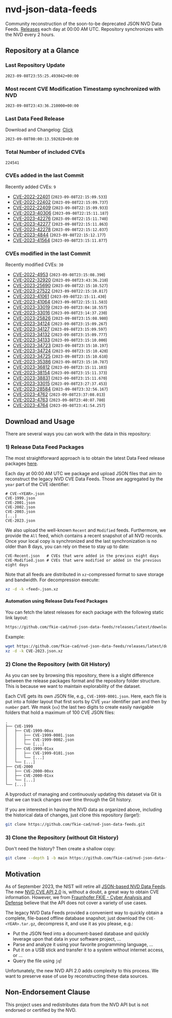 # nvd-json-data-feeds

Community reconstruction of the soon-to-be deprecated JSON NVD Data Feeds. 
[Releases](https://github.com/fkie-cad/nvd-json-data-feeds/releases/latest) each day at 00:00 AM UTC.
Repository synchronizes with the NVD every 2 hours.

## Repository at a Glance

### Last Repository Update

```plain
2023-09-08T23:55:25.493042+00:00
```

### Most recent CVE Modification Timestamp synchronized with NVD

```plain
2023-09-08T23:43:36.210000+00:00
```

### Last Data Feed Release

Download and Changelog: [Click](https://github.com/fkie-cad/nvd-json-data-feeds/releases/latest)

```plain
2023-09-08T00:00:13.592028+00:00
```

### Total Number of included CVEs

```plain
224541
```

### CVEs added in the last Commit

Recently added CVEs: `9`

* [CVE-2022-22401](CVE-2022/CVE-2022-224xx/CVE-2022-22401.json) (`2023-09-08T22:15:09.533`)
* [CVE-2022-22402](CVE-2022/CVE-2022-224xx/CVE-2022-22402.json) (`2023-09-08T22:15:09.737`)
* [CVE-2022-22409](CVE-2022/CVE-2022-224xx/CVE-2022-22409.json) (`2023-09-08T22:15:09.933`)
* [CVE-2023-40306](CVE-2023/CVE-2023-403xx/CVE-2023-40306.json) (`2023-09-08T22:15:11.187`)
* [CVE-2023-42276](CVE-2023/CVE-2023-422xx/CVE-2023-42276.json) (`2023-09-08T22:15:11.740`)
* [CVE-2023-42277](CVE-2023/CVE-2023-422xx/CVE-2023-42277.json) (`2023-09-08T22:15:11.863`)
* [CVE-2023-42278](CVE-2023/CVE-2023-422xx/CVE-2023-42278.json) (`2023-09-08T22:15:12.037`)
* [CVE-2023-4844](CVE-2023/CVE-2023-48xx/CVE-2023-4844.json) (`2023-09-08T22:15:12.177`)
* [CVE-2023-41564](CVE-2023/CVE-2023-415xx/CVE-2023-41564.json) (`2023-09-08T23:15:11.877`)


### CVEs modified in the last Commit

Recently modified CVEs: `30`

* [CVE-2022-4953](CVE-2022/CVE-2022-49xx/CVE-2022-4953.json) (`2023-09-08T23:15:08.390`)
* [CVE-2022-32920](CVE-2022/CVE-2022-329xx/CVE-2022-32920.json) (`2023-09-08T23:43:36.210`)
* [CVE-2023-25690](CVE-2023/CVE-2023-256xx/CVE-2023-25690.json) (`2023-09-08T22:15:10.527`)
* [CVE-2023-27522](CVE-2023/CVE-2023-275xx/CVE-2023-27522.json) (`2023-09-08T22:15:10.817`)
* [CVE-2023-41061](CVE-2023/CVE-2023-410xx/CVE-2023-41061.json) (`2023-09-08T22:15:11.430`)
* [CVE-2023-41064](CVE-2023/CVE-2023-410xx/CVE-2023-41064.json) (`2023-09-08T22:15:11.583`)
* [CVE-2023-33019](CVE-2023/CVE-2023-330xx/CVE-2023-33019.json) (`2023-09-08T23:04:18.557`)
* [CVE-2023-33016](CVE-2023/CVE-2023-330xx/CVE-2023-33016.json) (`2023-09-08T23:14:37.230`)
* [CVE-2023-25826](CVE-2023/CVE-2023-258xx/CVE-2023-25826.json) (`2023-09-08T23:15:08.980`)
* [CVE-2023-34124](CVE-2023/CVE-2023-341xx/CVE-2023-34124.json) (`2023-09-08T23:15:09.267`)
* [CVE-2023-34127](CVE-2023/CVE-2023-341xx/CVE-2023-34127.json) (`2023-09-08T23:15:09.597`)
* [CVE-2023-34132](CVE-2023/CVE-2023-341xx/CVE-2023-34132.json) (`2023-09-08T23:15:09.777`)
* [CVE-2023-34133](CVE-2023/CVE-2023-341xx/CVE-2023-34133.json) (`2023-09-08T23:15:10.000`)
* [CVE-2023-34723](CVE-2023/CVE-2023-347xx/CVE-2023-34723.json) (`2023-09-08T23:15:10.197`)
* [CVE-2023-34724](CVE-2023/CVE-2023-347xx/CVE-2023-34724.json) (`2023-09-08T23:15:10.420`)
* [CVE-2023-34725](CVE-2023/CVE-2023-347xx/CVE-2023-34725.json) (`2023-09-08T23:15:10.610`)
* [CVE-2023-35386](CVE-2023/CVE-2023-353xx/CVE-2023-35386.json) (`2023-09-08T23:15:10.787`)
* [CVE-2023-36812](CVE-2023/CVE-2023-368xx/CVE-2023-36812.json) (`2023-09-08T23:15:11.103`)
* [CVE-2023-38154](CVE-2023/CVE-2023-381xx/CVE-2023-38154.json) (`2023-09-08T23:15:11.373`)
* [CVE-2023-38831](CVE-2023/CVE-2023-388xx/CVE-2023-38831.json) (`2023-09-08T23:15:11.670`)
* [CVE-2023-33015](CVE-2023/CVE-2023-330xx/CVE-2023-33015.json) (`2023-09-08T23:27:37.453`)
* [CVE-2023-28584](CVE-2023/CVE-2023-285xx/CVE-2023-28584.json) (`2023-09-08T23:32:56.167`)
* [CVE-2023-4762](CVE-2023/CVE-2023-47xx/CVE-2023-4762.json) (`2023-09-08T23:37:08.013`)
* [CVE-2023-4763](CVE-2023/CVE-2023-47xx/CVE-2023-4763.json) (`2023-09-08T23:40:07.780`)
* [CVE-2023-4764](CVE-2023/CVE-2023-47xx/CVE-2023-4764.json) (`2023-09-08T23:41:54.257`)


## Download and Usage

There are several ways you can work with the data in this repository:

### 1) Release Data Feed Packages

The most straightforward approach is to obtain the latest Data Feed release packages [here](https://github.com/fkie-cad/nvd-json-data-feeds/releases/latest).

Each day at 00:00 AM UTC we package and upload JSON files that aim to reconstruct the legacy NVD CVE Data Feeds.
Those are aggregated by the `year` part of the CVE identifier:

```
# CVE-<YEAR>.json
CVE-1999.json
CVE-2001.json
CVE-2002.json
CVE-2003.json
[...]
CVE-2023.json
```

We also upload the well-known `Recent` and `Modified` feeds.
Furthermore, we provide the `All` feed, which contains a recent snapshot of all NVD records.
Once your local copy is synchronized and the last synchronization is no older than 8 days, you can rely on these to stay up to date:

```plain
CVE-Recent.json   # CVEs that were added in the previous eight days
CVE-Modified.json # CVEs that were modified or added in the previous eight days
```

Note that all feeds are distributed in `xz`-compressed format to save storage and bandwidth.
For decompression execute:

```sh
xz -d -k <feed>.json.xz
```


#### Automation using Release Data Feed Packages

You can fetch the latest releases for each package with the following static link layout:

```sh
https://github.com/fkie-cad/nvd-json-data-feeds/releases/latest/download/CVE-<YEAR>.json.xz
```

Example:

```sh
wget https://github.com/fkie-cad/nvd-json-data-feeds/releases/latest/download/CVE-2023.json.xz
xz -d -k CVE-2023.json.xz
```

### 2) Clone the Repository (with Git History)

As you can see by browsing this repository, there is a slight difference between the release packages format and the repository folder structure.
This is because we want to maintain explorability of the dataset.

Each CVE gets its own JSON file, e.g., `CVE-1999-0001.json`.
Here, each file is put into a folder layout that first sorts by CVE `year` identifier part and then by `number` part.
We mask (`xx`) the last two digits to create easily navigable folders that hold a maximum of 100 CVE JSON files:

```plain
.
├── CVE-1999
│   ├── CVE-1999-00xx
│   │   ├── CVE-1999-0001.json
│   │   ├── CVE-1999-0002.json
│   │   └── [...]
│   ├── CVE-1999-01xx
│   │   ├── CVE-1999-0101.json
│   │   └── [...]
│   └── [...]
├── CVE-2000
│   ├── CVE-2000-00xx
│   ├── CVE-2000-01xx
│   └── [...]
└── [...]
```

A byproduct of managing and continuously updating this dataset via Git is that we can track changes over time through the Git history.

If you are interested in having the NVD data as organized above, including the historical data of changes, just clone this repository (large!):

```sh
git clone https://github.com/fkie-cad/nvd-json-data-feeds.git
```

### 3) Clone the Repository (without Git History)

Don't need the history? Then create a shallow copy:

```sh
git clone --depth 1 -b main https://github.com/fkie-cad/nvd-json-data-feeds.git
```

## Motivation

As of September 2023, the NIST will retire all [JSON-based NVD Data Feeds](https://nvd.nist.gov/vuln/data-feeds#divRetirementBanner-1).
The new [NVD CVE API 2.0](https://nvd.nist.gov/developers/vulnerabilities) is, without a doubt, a great way to obtain CVE information.
However, we from [Fraunhofer FKIE - Cyber Analysis and Defense](https://www.fkie.fraunhofer.de/en/departments/cad.html) believe that the API does not cover a variety of use cases.

The legacy NVD Data Feeds provided a convenient way to quickly obtain a complete, file-based offline database snapshot; just download the `CVE-<YEAR>.tar.gz`, decompress it, and use it as you please, e.g.:

* Put the JSON feed into a document-based database and quickly leverage upon that data in your software project, ...
* Parse and analyze it using your favorite programming language, ...
* Put it on a USB stick and transfer it to a system without internet access, or ...
* Query the file using `jq`!

Unfortunately, the new NVD API 2.0 adds complexity to this process.
We want to preserve ease of use by reconstructing these data sources.

## Non-Endorsement Clause

This project uses and redistributes data from the NVD API but is not endorsed or certified by the NVD.
